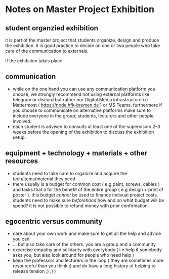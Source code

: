 # Notes on Master Project Exhibition

## student organzied exhibition

it is part of the master project that students organize, design and produce the exhibition. it is good practice to decide on one or two people who take care of the communication to externals. 

if the exhibition takes place 

## communication

- while on the one hand you can use any communication platform you choose, we strongly recommend not using external platforms like telegram or discord but rather our Digital Media infrastructure i.e Mattermost ( https://node.hfk-bremen.de ) or MS Teams. furthermore if you choose to communicate on alternative platforms make sure to include everyone in the group; students, lecturers and other people involved.
- each student is advised to consults at least one of the supervisors 2–3 weeks before the opening of the exhibition to discuss the exhibition setup.

## equipment + technology + materials + other resources

- students need to take care to organize and acquire the tech/items/material they need
- there usually is a budget for common cost ( e.g paint, screws, cables ) and tasks that a for the benefit of the entire group ( e.g design + print of poster ). this budget *cannot* be used to finance indivual project costs. students need to make sure *beforehand* how and on what budget will be spend? it is not possible to refund money with prior confirmation.

## egocentric versus community

- care about your own work and make sure to get all the help and advice you can
- … but also take care of the others. you are a group and a community
- excercise empathy and solidarity with everybody ( i.e help if somebody asks you, but also look around for people who need help )
- keep the professors and lecturers in the loop ( they are sometimes more resourceful than you think ;) and do have a long history of helping to release tension ;) ;) )
